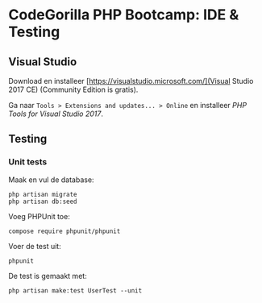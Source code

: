 # CodeGorilla PHP Bootcamp: IDE & Testing

## Visual Studio

Download en installeer [https://visualstudio.microsoft.com/](Visual Studio 2017 CE) (Community Edition is gratis).

Ga naar `Tools > Extensions and updates... > Online` en installeer _PHP Tools for Visual Studio 2017_.

## Testing

### Unit tests

Maak en vul de database:

    php artisan migrate
    php artisan db:seed

Voeg PHPUnit toe:

    compose require phpunit/phpunit

Voer de test uit:

    phpunit

De test is gemaakt met:

    php artisan make:test UserTest --unit
